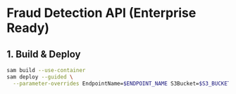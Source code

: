 # Fraud Detection API (Enterprise Ready)

## 1. Build & Deploy
```bash
sam build --use-container
sam deploy --guided \
  --parameter-overrides EndpointName=$ENDPOINT_NAME S3Bucket=$S3_BUCKET
